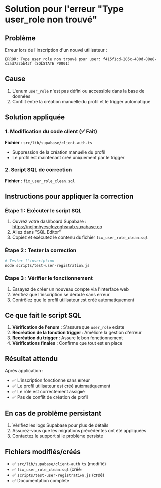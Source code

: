 # Solution pour l'erreur "Type user_role non trouvé"

## Problème
Erreur lors de l'inscription d'un nouvel utilisateur :
```
ERROR: Type user_role non trouvé pour user: f415f1cd-205c-480d-88e8-c3ad7a2bb43f (SQLSTATE P0001)
```

## Cause
1. L'enum `user_role` n'est pas défini ou accessible dans la base de données
2. Conflit entre la création manuelle du profil et le trigger automatique

## Solution appliquée

### 1. Modification du code client (✅ Fait)
**Fichier** : `src/lib/supabase/client-auth.ts`
- Suppression de la création manuelle du profil
- Le profil est maintenant créé uniquement par le trigger

### 2. Script SQL de correction
**Fichier** : `fix_user_role_clean.sql`

## Instructions pour appliquer la correction

### Étape 1 : Exécuter le script SQL
1. Ouvrez votre dashboard Supabase : https://ncjhnhyesclqzoghsnab.supabase.co
2. Allez dans "SQL Editor"
3. Copiez et exécutez le contenu du fichier `fix_user_role_clean.sql`

### Étape 2 : Tester la correction
```bash
# Tester l'inscription
node scripts/test-user-registration.js
```

### Étape 3 : Vérifier le fonctionnement
1. Essayez de créer un nouveau compte via l'interface web
2. Vérifiez que l'inscription se déroule sans erreur
3. Contrôlez que le profil utilisateur est créé automatiquement

## Ce que fait le script SQL

1. **Vérification de l'enum** : S'assure que `user_role` existe
2. **Recréation de la fonction trigger** : Améliore la gestion d'erreur
3. **Recréation du trigger** : Assure le bon fonctionnement
4. **Vérifications finales** : Confirme que tout est en place

## Résultat attendu

Après application :
- ✅ L'inscription fonctionne sans erreur
- ✅ Le profil utilisateur est créé automatiquement
- ✅ Le rôle est correctement assigné
- ✅ Pas de conflit de création de profil

## En cas de problème persistant

1. Vérifiez les logs Supabase pour plus de détails
2. Assurez-vous que les migrations précédentes ont été appliquées
3. Contactez le support si le problème persiste

## Fichiers modifiés/créés

- ✅ `src/lib/supabase/client-auth.ts` (modifié)
- ✅ `fix_user_role_clean.sql` (créé)
- ✅ `scripts/test-user-registration.js` (créé)
- ✅ Documentation complète